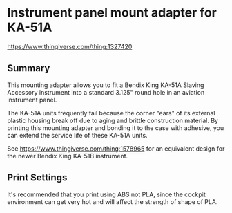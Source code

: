 Instrument panel mount adapter for KA-51A
=========================================

https://www.thingiverse.com/thing:1327420

Summary
-------
This mounting adapter allows you to fit a Bendix King KA-51A Slaving Accessory instrument into a standard 3.125" round hole in an aviation instrument panel.

The KA-51A units frequently fail because the corner "ears" of its external plastic housing break off due to aging and brittle construction material. By printing this mounting adapter and bonding it to the case with adhesive, you can extend the service life of these KA-51A units.

See https://www.thingiverse.com/thing:1578965 for an equivalent design for the newer Bendix King KA-51B instrument.


Print Settings
--------------
It's recommended that you print using ABS not PLA, since the cockpit environment can get very hot and will affect the strength of shape of PLA.
